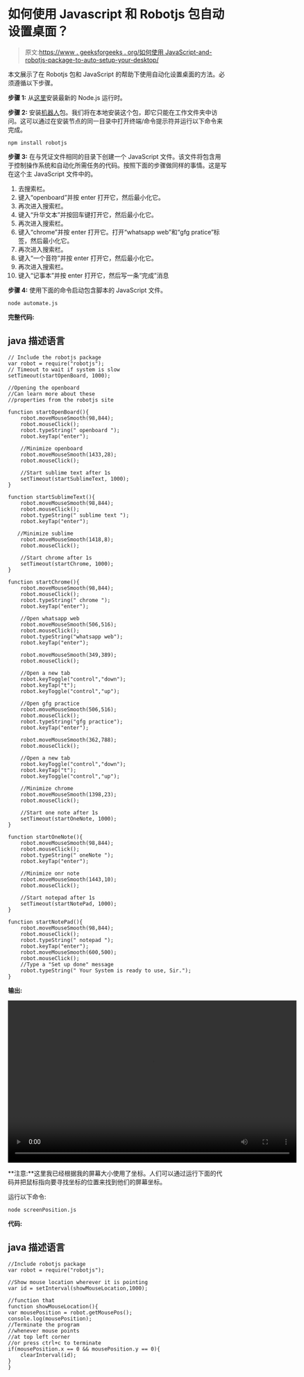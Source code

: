 # 如何使用 Javascript 和 Robotjs 包自动设置桌面？

> 原文:[https://www . geeksforgeeks . org/如何使用 JavaScript-and-robotjs-package-to-auto-setup-your-desktop/](https://www.geeksforgeeks.org/how-to-use-javascript-and-robotjs-package-to-auto-set-up-your-desktop/)

本文展示了在 Robotjs 包和 JavaScript 的帮助下使用自动化设置桌面的方法。必须遵循以下步骤。

**步骤 1:** 从[这里](https://nodejs.org/en/download/)安装最新的 Node.js 运行时。

**步骤 2:** 安装[机器人](http://robotjs.io/docs/syntax)包。我们将在本地安装这个包，即它只能在工作文件夹中访问。这可以通过在安装节点的同一目录中打开终端/命令提示符并运行以下命令来完成。

```
npm install robotjs
```

**步骤 3:** 在与凭证文件相同的目录下创建一个 JavaScript 文件。该文件将包含用于控制操作系统和自动化所需任务的代码。按照下面的步骤做同样的事情。这是写在这个主 JavaScript 文件中的。

1.  去搜索栏。
2.  键入“openboard”并按 enter 打开它，然后最小化它。
3.  再次进入搜索栏。
4.  键入“升华文本”并按回车键打开它，然后最小化它。
5.  再次进入搜索栏。
6.  键入“chrome”并按 enter 打开它。打开“whatsapp web”和“gfg pratice”标签，然后最小化它。
7.  再次进入搜索栏。
8.  键入“一个音符”并按 enter 打开它，然后最小化它。
9.  再次进入搜索栏。
10.  键入“记事本”并按 enter 打开它，然后写一条“完成”消息

**步骤 4:** 使用下面的命令启动包含脚本的 JavaScript 文件。

```
node automate.js
```

**完整代码:**

## java 描述语言

```
// Include the robotjs package 
var robot = require("robotjs"); 
// Timeout to wait if system is slow 
setTimeout(startOpenBoard, 1000);

//Opening the openboard
//Can learn more about these
//properties from the robotjs site

function startOpenBoard(){
    robot.moveMouseSmooth(98,844);
    robot.mouseClick();
    robot.typeString(" openboard ");
    robot.keyTap("enter");

    //Minimize openboard
    robot.moveMouseSmooth(1433,28);
    robot.mouseClick();

    //Start sublime text after 1s
    setTimeout(startSublimeText, 1000);
}

function startSublimeText(){
    robot.moveMouseSmooth(98,844);
    robot.mouseClick();
    robot.typeString(" sublime text ");
    robot.keyTap("enter");

   //Minimize sublime
    robot.moveMouseSmooth(1418,8);
    robot.mouseClick();

    //Start chrome after 1s
    setTimeout(startChrome, 1000);
}

function startChrome(){
    robot.moveMouseSmooth(98,844);
    robot.mouseClick();
    robot.typeString(" chrome ");
    robot.keyTap("enter"); 

    //Open whatsapp web
    robot.moveMouseSmooth(506,516);
    robot.mouseClick();
    robot.typeString("whatsapp web");
    robot.keyTap("enter"); 

    robot.moveMouseSmooth(349,389);
    robot.mouseClick();

    //Open a new tab
    robot.keyToggle("control","down");
    robot.keyTap("t");
    robot.keyToggle("control","up");

    //Open gfg practice
    robot.moveMouseSmooth(506,516);
    robot.mouseClick();
    robot.typeString("gfg practice");
    robot.keyTap("enter"); 

    robot.moveMouseSmooth(362,788);
    robot.mouseClick();

    //Open a new tab
    robot.keyToggle("control","down");
    robot.keyTap("t");
    robot.keyToggle("control","up");

    //Minimize chrome
    robot.moveMouseSmooth(1398,23);
    robot.mouseClick();

    //Start one note after 1s
    setTimeout(startOneNote, 1000); 
} 

function startOneNote(){
    robot.moveMouseSmooth(98,844);
    robot.mouseClick();
    robot.typeString(" oneNote ");
    robot.keyTap("enter"); 

    //Minimize onr note
    robot.moveMouseSmooth(1443,10);
    robot.mouseClick();

    //Start notepad after 1s
    setTimeout(startNotePad, 1000);
}

function startNotePad(){
    robot.moveMouseSmooth(98,844);
    robot.mouseClick();
    robot.typeString(" notepad ");
    robot.keyTap("enter");
    robot.moveMouseSmooth(600,500);
    robot.mouseClick(); 
    //Type a "Set up done" message
    robot.typeString(" Your System is ready to use, Sir.");
}
```

**输出:**

<video class="wp-video-shortcode" id="video-566808-1" width="665" height="374" loop="1" autoplay="" preload="metadata" controls=""><source type="video/mp4" src="https://media.geeksforgeeks.org/wp-content/uploads/20210302133422/VID-20210302-WA0001.mp4?_=1">[https://media.geeksforgeeks.org/wp-content/uploads/20210302133422/VID-20210302-WA0001.mp4](https://media.geeksforgeeks.org/wp-content/uploads/20210302133422/VID-20210302-WA0001.mp4)</video>

**注意:**这里我已经根据我的屏幕大小使用了坐标。人们可以通过运行下面的代码并把鼠标指向要寻找坐标的位置来找到他们的屏幕坐标。

运行以下命令:

```
node screenPosition.js
```

**代码:**

## java 描述语言

```
//Include robotjs package
var robot = require("robotjs");

//Show mouse location wherever it is pointing  
var id = setInterval(showMouseLocation,1000);

//function that
function showMouseLocation(){
var mousePosition = robot.getMousePos();
console.log(mousePosition);
//Terminate the program 
//whenever mouse points
//at top left corner
//or press ctrl+c to terminate
if(mousePosition.x == 0 && mousePosition.y == 0){
    clearInterval(id);  
}
}
```